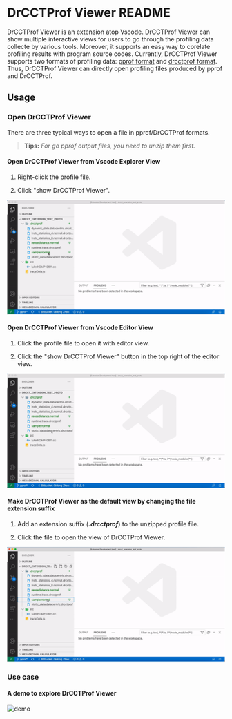 # DrCCTProf Viewer README

DrCCTProf Viewer is an extension atop Vscode.
DrCCTProf Viewer can show multiple interactive views for users to go through the profiling data collecte by various tools. Moreover, it supports an easy way to corelate profiling results with program source codes.
Currently, DrCCTProf Viewer supports two formats of profiling data: [pprof format](https://github.com/google/pprof/blob/master/proto/profile.proto) and [drcctprof format](https://github.com/Xuhpclab/DrCCTProf). Thus, DrCCTProf Viewer can directly open profiling files produced by pprof and DrCCTProf.


## Usage


### Open DrCCTProf Viewer

There are three typical ways to open a file in pprof/DrCCTProf formats.

> **Tips:**
*For go pprof output files, you need to unzip them first.*

#### Open DrCCTProf Viewer from Vscode Explorer View

1. Right-click the profile file.

2. Click "show DrCCTProf Viewer".

![open1](https://raw.githubusercontent.com/Xuhpclab/drcctprof-viewer/main/res/open1.gif)

#### Open DrCCTProf Viewer from Vscode Editor View

1. Click the profile file to open it with editor view.

2. Click the "show DrCCTProf Viewer" button in the top right of the editor view.

![open2](https://raw.githubusercontent.com/Xuhpclab/drcctprof-viewer/main/res/open2.gif)

#### Make DrCCTProf Viewer as the default view by changing the file extension suffix

1. Add an extension suffix (***.drcctprof***) to the unzipped profile file.

2. Click the file to open the view of DrCCTProf Viewer.

![open3](https://raw.githubusercontent.com/Xuhpclab/drcctprof-viewer/main/res/open3.gif)

### Use case

#### A demo to explore DrCCTProf Viewer

![demo](https://raw.githubusercontent.com/Xuhpclab/drcctprof-viewer/main/res/demo.gif)
